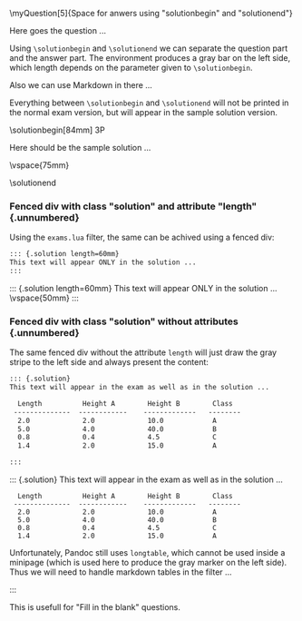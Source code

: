 
\myQuestion[5]{Space for anwers using "solutionbegin" and "solutionend"}

Here goes the question ...


Using `\solutionbegin` and `\solutionend` we can separate the question part
and the answer part. The environment produces a gray bar on the left side,
which length depends on the parameter given to `\solutionbegin`.

Also we can use Markdown in there ...

Everything between `\solutionbegin` and `\solutionend` will not be printed in
the normal exam version, but will appear in the sample solution version.


\solutionbegin[84mm]
3P

Here should be the sample solution ...

\vspace{75mm}

\solutionend


### Fenced div with class "solution" and attribute "length" {.unnumbered}

Using the `exams.lua` filter, the same can be achived using a fenced div:

```markdown
::: {.solution length=60mm}
This text will appear ONLY in the solution ...
:::
```

::: {.solution length=60mm}
This text will appear ONLY in the solution ...
\vspace{50mm}
:::


### Fenced div with class "solution" without attributes {.unnumbered}

The same fenced div without the attribute `length` will just draw the gray
stripe to the left side and always present the content:

```markdown
::: {.solution}
This text will appear in the exam as well as in the solution ...

  Length          Height A        Height B        Class
 --------------  ------------    -------------   --------
  2.0             2.0             10.0            A
  5.0             4.0             40.0            B
  0.8             0.4             4.5             C
  1.4             2.0             15.0            A

:::
```

::: {.solution}
This text will appear in the exam as well as in the solution ...

```
  Length          Height A        Height B        Class
 --------------  ------------    -------------   --------
  2.0             2.0             10.0            A
  5.0             4.0             40.0            B
  0.8             0.4             4.5             C
  1.4             2.0             15.0            A
```

Unfortunately, Pandoc still uses `longtable`, which cannot be
used inside a minipage (which is used here to produce the
gray marker on the left side). Thus we will need to handle
markdown tables in the filter ...

:::

This is usefull for "Fill in the blank" questions.




